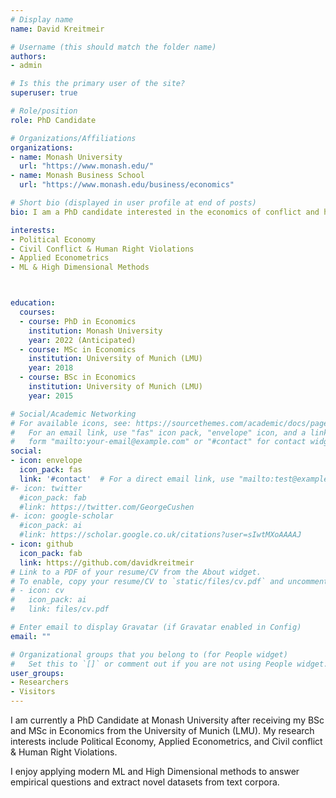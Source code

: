 ```yaml
---
# Display name
name: David Kreitmeir

# Username (this should match the folder name)
authors:
- admin

# Is this the primary user of the site?
superuser: true

# Role/position
role: PhD Candidate

# Organizations/Affiliations
organizations:
- name: Monash University
  url: "https://www.monash.edu/"
- name: Monash Business School
  url: "https://www.monash.edu/business/economics"

# Short bio (displayed in user profile at end of posts)
bio: I am a PhD candidate interested in the economics of conflict and human right violations

interests:
- Political Economy
- Civil Conflict & Human Right Violations
- Applied Econometrics
- ML & High Dimensional Methods



education:
  courses:
  - course: PhD in Economics
    institution: Monash University
    year: 2022 (Anticipated)
  - course: MSc in Economics
    institution: University of Munich (LMU)
    year: 2018
  - course: BSc in Economics
    institution: University of Munich (LMU)
    year: 2015

# Social/Academic Networking
# For available icons, see: https://sourcethemes.com/academic/docs/page-builder/#icons
#   For an email link, use "fas" icon pack, "envelope" icon, and a link in the
#   form "mailto:your-email@example.com" or "#contact" for contact widget.
social:
- icon: envelope
  icon_pack: fas
  link: '#contact'  # For a direct email link, use "mailto:test@example.org".
#- icon: twitter
  #icon_pack: fab
  #link: https://twitter.com/GeorgeCushen
#- icon: google-scholar
  #icon_pack: ai
  #link: https://scholar.google.co.uk/citations?user=sIwtMXoAAAAJ
- icon: github
  icon_pack: fab
  link: https://github.com/davidkreitmeir
# Link to a PDF of your resume/CV from the About widget.
# To enable, copy your resume/CV to `static/files/cv.pdf` and uncomment the lines below.
# - icon: cv
#   icon_pack: ai
#   link: files/cv.pdf

# Enter email to display Gravatar (if Gravatar enabled in Config)
email: ""

# Organizational groups that you belong to (for People widget)
#   Set this to `[]` or comment out if you are not using People widget.
user_groups:
- Researchers
- Visitors
---
```

I am currently a PhD Candidate at Monash University after receiving my BSc and MSc in Economics from the University of Munich (LMU).
My research interests include Political Economy, Applied Econometrics, and Civil conflict & Human Right Violations.
<!--- My current projects aim to contribute to a better understanding of the role of institutions in the context of human rights violations. --->

I enjoy applying modern ML and High Dimensional methods to answer empirical questions and extract novel datasets from text corpora.
